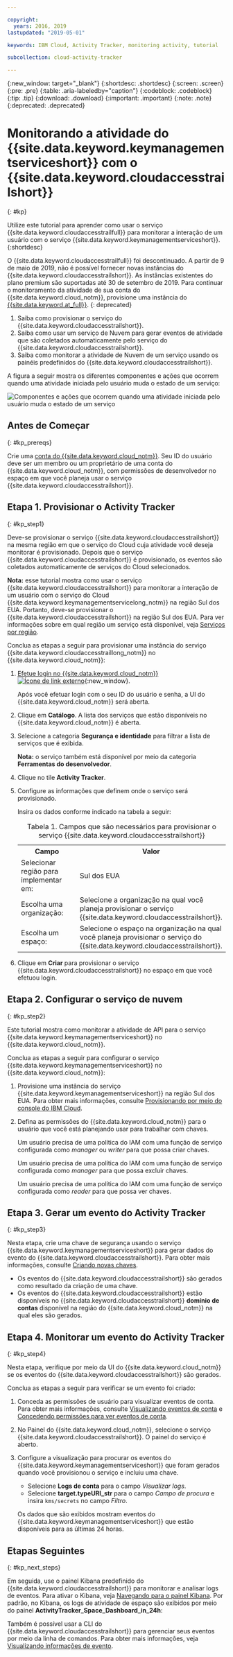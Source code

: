 ```yaml
---

copyright:
  years: 2016, 2019
lastupdated: "2019-05-01"

keywords: IBM Cloud, Activity Tracker, monitoring activity, tutorial

subcollection: cloud-activity-tracker

---
```


{:new_window: target="_blank"}
{:shortdesc: .shortdesc}
{:screen: .screen}
{:pre: .pre}
{:table: .aria-labeledby="caption"}
{:codeblock: .codeblock}
{:tip: .tip}
{:download: .download}
{:important: .important}
{:note: .note}
{:deprecated: .deprecated}


# Monitorando a atividade do {{site.data.keyword.keymanagementserviceshort}} com o {{site.data.keyword.cloudaccesstrailshort}}
{: #kp}

Utilize este tutorial para aprender como usar o serviço {{site.data.keyword.cloudaccesstrailfull}} para monitorar a interação de um usuário com o serviço {{site.data.keyword.keymanagementserviceshort}}. 
{:shortdesc}

O {{site.data.keyword.cloudaccesstrailfull}} foi descontinuado. A partir de 9 de maio de 2019, não é possível fornecer novas instâncias do {{site.data.keyword.cloudaccesstrailshort}}. As instâncias existentes do plano premium são suportadas até 30 de setembro de 2019. Para continuar o monitoramento da atividade de sua conta do {{site.data.keyword.cloud_notm}}, provisione uma instância do [{{site.data.keyword.at_full}}](/docs/services/Activity-Tracker-with-LogDNA?topic=logdnaat-getting-started#getting-started).
{: deprecated}

1. Saiba como provisionar o serviço do {{site.data.keyword.cloudaccesstrailshort}}.
2. Saiba como usar um serviço de Nuvem para gerar eventos de atividade que são coletados automaticamente pelo serviço do {{site.data.keyword.cloudaccesstrailshort}}.
3. Saiba como monitorar a atividade de Nuvem de um serviço usando os painéis predefinidos do {{site.data.keyword.cloudaccesstrailshort}}.

A figura a seguir mostra os diferentes componentes e ações que ocorrem quando uma atividade iniciada pelo usuário muda o estado de um serviço:

![Componentes e ações que ocorrem quando uma atividade iniciada pelo usuário muda o estado de um serviço](../images/AT_f1.png "Componentes e ações que ocorrem quando uma atividade iniciada pelo usuário muda o estado de um serviço")



## Antes de Começar
{: #kp_prereqs}

Crie uma [conta do {{site.data.keyword.cloud_notm}}](https://cloud.ibm.com/login). Seu ID do usuário deve ser um membro ou um proprietário de uma conta do {{site.data.keyword.cloud_notm}}, com permissões de desenvolvedor no espaço em que você planeja usar o serviço {{site.data.keyword.cloudaccesstrailshort}}.


## Etapa 1. Provisionar o Activity Tracker
{: #kp_step1}

Deve-se provisionar o serviço {{site.data.keyword.cloudaccesstrailshort}} na mesma região em que o serviço do Cloud cuja atividade você deseja monitorar é provisionado. Depois que o serviço {{site.data.keyword.cloudaccesstrailshort}} é provisionado, os eventos são coletados automaticamente de serviços do Cloud selecionados. 

**Nota:** esse tutorial mostra como usar o serviço {{site.data.keyword.cloudaccesstrailshort}} para monitorar a interação de um usuário com o serviço do Cloud {{site.data.keyword.keymanagementservicelong_notm}} na região Sul dos EUA. Portanto, deve-se provisionar o {{site.data.keyword.cloudaccesstrailshort}} na região Sul dos EUA. Para ver informações sobre em qual região um serviço está disponível, veja [Serviços por região](/docs/resources?topic=resources-services_region#services_region).

Conclua as etapas a seguir para provisionar uma instância do serviço {{site.data.keyword.cloudaccesstraillong_notm}} no {{site.data.keyword.cloud_notm}}:

1. [Efetue login no {{site.data.keyword.cloud_notm}} ![Ícone de link externo](../../icons/launch-glyph.svg "Ícone de link externo")](https://cloud.ibm.com/login){:new_window}.
    
	Após você efetuar login com o seu ID do usuário e senha, a UI do {{site.data.keyword.cloud_notm}} será aberta.

2. Clique em **Catálogo**. A lista dos serviços que estão disponíveis no {{site.data.keyword.cloud_notm}} é aberta.

3. Selecione a categoria **Segurança e identidade** para filtrar a lista de serviços que é exibida.

    **Nota:** o serviço também está disponível por meio da categoria **Ferramentas do desenvolvedor**.

4. Clique no tile **Activity Tracker**. 

5. Configure as informações que definem onde o serviço será provisionado. 

    Insira os dados conforme indicado na tabela a seguir: 

    <table>
	  <caption>Tabela 1. Campos que são necessários para provisionar o serviço {{site.data.keyword.cloudaccesstrailshort}}</caption>
	  <tr>
	    <th width="50%">Campo</th>
		<th width="50%">Valor</th>
	  </tr>
	  <tr>
	    <td>Selecionar região para implementar em:</td>
		<td>Sul dos EUA</td>
	  </tr>
	  <tr>
	    <td>Escolha uma organização:</td>
		<td>Selecione a organização na qual você planeja provisionar o serviço {{site.data.keyword.cloudaccesstrailshort}}.</td>
	  </tr>
	  <tr>
	    <td>Escolha um espaço:</td>
		<td>Selecione o espaço na organização na qual você planeja provisionar o serviço do {{site.data.keyword.cloudaccesstrailshort}}.</td>
	  </tr>
	</table>

6. Clique em **Criar** para provisionar o serviço {{site.data.keyword.cloudaccesstrailshort}} no espaço em que você efetuou login.
   

## Etapa 2.  Configurar o serviço de nuvem  
{: #kp_step2}

Este tutorial mostra como monitorar a atividade de API para o serviço {{site.data.keyword.keymanagementserviceshort}} no {{site.data.keyword.cloud_notm}}.

Conclua as etapas a seguir para configurar o serviço {{site.data.keyword.keymanagementserviceshort}} no {{site.data.keyword.cloud_notm}}:

1. Provisione uma instância do serviço {{site.data.keyword.keymanagementserviceshort}} na região Sul dos EUA. Para obter mais informações, consulte [Provisionando por meio do console do IBM Cloud](/docs/services/key-protect?topic=key-protect-provision#provision).

2. Defina as permissões do {{site.data.keyword.cloud_notm}} para o usuário que você está planejando usar para trabalhar com chaves. 

    Um usuário precisa de uma política do IAM com uma função de serviço configurada como *manager* ou *writer* para que possa criar chaves.

    Um usuário precisa de uma política do IAM com uma função de serviço configurada como *manager* para que possa excluir chaves.

    Um usuário precisa de uma política do IAM com uma função de serviço configurada como *reader* para que possa ver chaves. 


## Etapa 3. Gerar um evento do Activity Tracker
{: #kp_step3}

Nesta etapa, crie uma chave de segurança usando o serviço {{site.data.keyword.keymanagementserviceshort}} para gerar dados do evento do {{site.data.keyword.cloudaccesstrailshort}}. Para obter mais informações, consulte [Criando novas chaves](/docs/services/key-protect?topic=key-protect-create-standard-keys#create-standard-keys).

* Os eventos do {{site.data.keyword.cloudaccesstrailshort}} são gerados como resultado da criação de uma chave.
* Os eventos do {{site.data.keyword.cloudaccesstrailshort}} estão disponíveis no
{{site.data.keyword.cloudaccesstrailshort}} **domínio de contas** disponível na região do
{{site.data.keyword.cloud_notm}} na qual eles são gerados. 

## Etapa 4. Monitorar um evento do Activity Tracker
{: #kp_step4}

Nesta etapa, verifique por meio da UI do {{site.data.keyword.cloud_notm}} se os eventos do {{site.data.keyword.cloudaccesstrailshort}} são gerados.

Conclua as etapas a seguir para verificar se um evento foi criado:

1. Conceda as permissões de usuário para visualizar eventos de conta. Para obter mais informações, consulte [Visualizando eventos de conta](/docs/services/cloud-activity-tracker/how-to/manage-events-ui?topic=cloud-activity-tracker-view_acc_events#view_acc_events_account_events) e [Concedendo permissões para ver eventos de conta](/docs/services/cloud-activity-tracker/how-to?topic=cloud-activity-tracker-grant_permissions#grant_acc_events).

2. No Painel do {{site.data.keyword.cloud_notm}}, selecione o serviço {{site.data.keyword.cloudaccesstrailshort}}. O painel do serviço é aberto.

3. Configure a visualização para procurar os eventos do {{site.data.keyword.keymanagementserviceshort}} que foram gerados quando você provisionou o serviço e incluiu uma chave.

    * Selecione **Logs de conta** para o campo *Visualizar logs*.
    * Selecione **target.typeURI_str** para o campo *Campo de procura* e insira `kms/secrets` no campo *Filtro*.
	
    Os dados que são exibidos mostram eventos do {{site.data.keyword.keymanagementserviceshort}} que estão disponíveis para as últimas 24 horas. 
	


## Etapas Seguintes
{: #kp_next_steps}

Em seguida, use o painel Kibana predefinido do {{site.data.keyword.cloudaccesstrailshort}} para monitorar e analisar logs de eventos. Para ativar o Kibana, veja [Navegando para o painel Kibana](/docs/services/cloud-activity-tracker/how-to/manage-events-ui?topic=cloud-activity-tracker-launch_kibana#launch_kibana). Por padrão, no Kibana, os logs de atividade de espaço são exibidos por meio do painel **ActivityTracker_Space_Dashboard_in_24h**:

Também é possível usar a CLI do {{site.data.keyword.cloudaccesstrailshort}} para gerenciar seus eventos por meio da linha de comandos. Para obter mais informações, veja [Visualizando informações de evento](/docs/services/cloud-activity-tracker/how-to?topic=cloud-activity-tracker-viewing_event_status#viewing_event_status).



